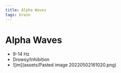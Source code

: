 ```yaml
---
title: Alpha Waves
tags: brain
---
```


# Alpha Waves
- 9-14 Hz
- Drowsy/Inhibition
- ![im](assets/Pasted image 20220502161020.png)


















































